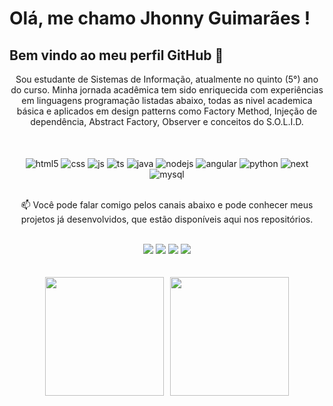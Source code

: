 # Olá, me chamo Jhonny Guimarães ! 
## Bem vindo ao meu perfil GitHub 👋

<div style="text-align: center;">
  <p>
    Sou estudante de Sistemas de Informação, atualmente no quinto (5°) ano do curso. 
    Minha jornada acadêmica tem sido enriquecida com experiências em linguagens programação listadas abaixo, todas as nivel academica básica e aplicados em design patterns como Factory Method, Injeção de dependência, Abstract Factory, Observer e conceitos do S.O.L.I.D.
  </p>

  </br>
  </br>

  <div style="display: inline-block;">
    <img align="center" alt="html5" src="https://img.shields.io/badge/HTML5-E34F26?style=for-the-badge&logo=html5&logoColor=white" />
    <img align="center" alt="css" src="https://img.shields.io/badge/CSS3-1572B6?style=for-the-badge&logo=css3&logoColor=white" />
    <img align="center" alt="js" src="https://img.shields.io/badge/JavaScript-F7DF1E?style=for-the-badge&logo=javascript&logoColor=black" />
    <img align="center" alt="ts" src="https://img.shields.io/badge/TypeScript-007ACC?style=for-the-badge&logo=typescript&logoColor=white" />
    <img align="center" alt="java" src="https://img.shields.io/badge/Java-E42C2E?style=for-the-badge&logo=java&logoColor=white" />
    <img align="center" alt="nodejs" src="https://img.shields.io/badge/Node.js-43853D?style=for-the-badge&logo=node.js&logoColor=white" />
    <img align="center" alt="angular" src="https://img.shields.io/badge/Angular-0D61BF?style=for-the-badge&logo=angular&logoColor=red" />
    <img align="center" alt="python" src="https://img.shields.io/badge/Python-3471a6?style=for-the-badge&logo=python&logoColor=yellow" />
    <img align="center" alt="next" src="https://img.shields.io/badge/Next.js-01F75C?style=for-the-badge&logo=next.js&logoColor=black" />
    <img align="center" alt="mysql" src="https://img.shields.io/badge/MySQL-004B5E?style=for-the-badge&logo=mysql&logoColor=white" />
  </div><br/>        

  </br>

  📫 Você pode falar comigo pelos canais abaixo e pode conhecer meus projetos já desenvolvidos, que estão disponíveis aqui nos repositórios.

  </br>
  <div> 
    <a href="https://discord.gg/jguimaraes" target="_blank"><img src="https://img.shields.io/badge/Discord-7289DA?style=for-the-badge&logo=discord&logoColor=white" target="_blank"></a> 
    <a href="mailto:guimaraes286@gmail.com"><img src="https://img.shields.io/badge/-Gmail-E34133?style=for-the-badge&logo=gmail&logoColor=white" target="_blank"></a>
    <a href="https://www.linkedin.com/in/jhonny-guimaraes" target="_blank"><img src="https://img.shields.io/badge/-LinkedIn-%230077B5?style=for-the-badge&logo=linkedin&logoColor=white"></a>
    <a href="https://dev.to/jguimaraesdev" target="_blank"><img src="https://img.shields.io/badge/-Dev-000000?style=for-the-badge&logo=dev&logoColor=white" target="_blank"></a> 
  </div>
  </br>
  </br>
  <div style="display: flex; justify-content: center; align-items: center; gap: 10px; flex-wrap: wrap;">
    <img height="190px" src="https://github-readme-stats.vercel.app/api?username=jguimaraesdev&theme=dark&show_icons=true&hide_border=true&count_private=true"/>
    <!--<img height="auto" src="https://github-readme-streak-stats.herokuapp.com/?user=jguimaraesdev&theme=dark&hide_border=true"/>-->
    <img height="190px" src="https://github-readme-stats.vercel.app/api/top-langs/?username=jguimaraesdev&theme=dark&show_icons=true&hide_border=true&layout=compact"/>
  </div>
</div>
